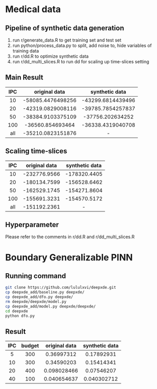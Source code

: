 # Medical data
## Pipeline of synthetic data generation
1. run r/generate_data.R to get training set and test set
2. run python/process_data.py to split, add noise to, hide variables of training data
3. run r/dd.R to optimize synthetic data
4. run r/dd_multi_slices.R to run dd for scaling up time-slices setting 

## Main Result
|   IPC   | original data   | synthetic data   | 
|:------:|:------:|:------:|
| 10  | -58085.4476498256 | -43299.6814439496 |
| 20  | -42319.0829008116 | -39785.7854257837 |
| 50  | -38384.9103375109 | -37756.202634252 |
| 100  | -36560.854693464 | -36338.4319040708 |
| all  | -35210.0823151876 | - |

## Scaling time-slices
|   IPC   | original data   | synthetic data   | 
|:------:|:------:|:------:|
| 10  | -232776.9566 | -178320.4405 |
| 20  | -180134.7599 | -156528.6462 |
| 50  | -162529.1745 | -154271.8604 |
| 100  | -155691.3231 | -154570.5172 |
| all  | -151192.2361 | - |

## Hyperparameter
Please refer to the comments in r/dd.R and r/dd_multi_slices.R

# Boundary Generalizable PINN
## Running command
```bash
git clone https://github.com/lululxvi/deepxde.git
cp deepxde_add/baseline.py deepxde/
cp deepxde_add/dfo.py deepxde/
rm deepxde/deepxde/model.py
cp deepxde_add/model.py deepxde/deepxde/
cd deepxde
python dfo.py
```

## Result
|   IPC   | budget |original data   | synthetic data   | 
|:------:|:------:|:------:|:------:|
| 5  | 300 |0.36997312 | 0.17892931 |
| 10  | 300| 0.34590203 | 0.15414341 |
| 20  | 400|0.098028466 | 0.07546207 |
| 40  | 100|0.040654637 | 0.040302712 |
